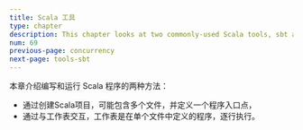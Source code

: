 ```yaml
---
title: Scala 工具
type: chapter
description: This chapter looks at two commonly-used Scala tools, sbt and ScalaTest.
num: 69
previous-page: concurrency
next-page: tools-sbt
---
```



本章介绍编写和运行 Scala 程序的两种方法：

- 通过创建Scala项目，可能包含多个文件，并定义一个程序入口点，
- 通过与工作表交互，工作表是在单个文件中定义的程序，逐行执行。
